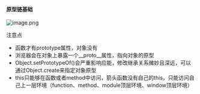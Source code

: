 
#### 原型链基础
![image.png](https://i.loli.net/2021/03/23/L1XjPlvADJguw8k.png)

注意点
- 函数才有prototype属性，对象没有
- 浏览器会在对象上暴露一个__proto__属性，指向对象的原型
- Object.setPrototypeOf()会严重影响应能，修改继承关系微妙且深远，可以通过Object.create来指定对象原型
- this只能够在函数或者method中访问，箭头函数没有自己的this，只能访问自己上一层环境（function、method、module顶层环境、window顶层环境）
